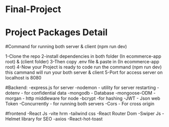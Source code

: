 # Final-Project
# Project Packages Detail

#Command for running both server & client (npm run dev)

1-Clone the repo
2-install dependencies in both folder (In ecommerce-app root) & (client folder)
3-Then copy .env file & paste in (In ecommerce-app root)
4-Now your Project is ready to code run the command (npm run dev) this cammand will run your both server & client 
5-Port for access server on localhost is 8080 

#Backend:
-express.js for server
-nodemon - utility for server restarting
-dotenv - for confidential data
-mongodb - Database
-mongoose-ODM
-morgan - http middleware for node
-bcrypt -for hashing
-JWT - Json web Token
-Concurrently - for running both servers
-Cors - For cross origin 


#frontend
-React Js
-vite hrm
-tailwind css
-React Router Dom
-Swiper Js
-Helmet library for SEO
-axios 
-React-hot-toast
